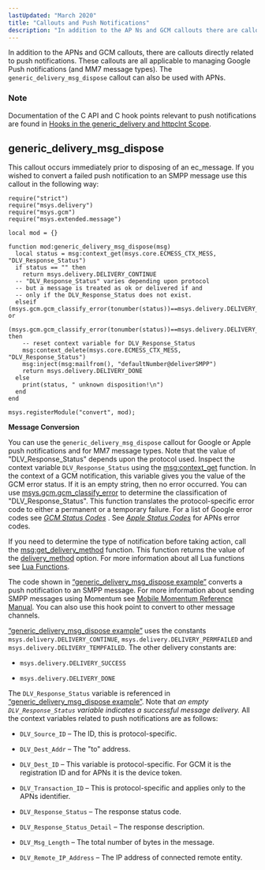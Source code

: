 ```yaml
---
lastUpdated: "March 2020"
title: "Callouts and Push Notifications"
description: "In addition to the AP Ns and GCM callouts there are callouts directly related to push notifications These callouts are all applicable to managing Google Push notifications and MM 7 message types The generic delivery msg dispose callout can also be used with AP Ns Documentation of the C API..."
---
```



In addition to the APNs and GCM callouts, there are callouts directly related to push notifications. These callouts are all applicable to managing Google Push notifications (and MM7 message types). The `generic_delivery_msg_dispose` callout can also be used with APNs.

### Note

Documentation of the C API and C hook points relevant to push notifications are found in [Hooks in the generic_delivery and httpclnt Scope](/momentum/3/3-api/hooks-generic-delivery).

## <a name="push.generic_delivery_lua.msg_dispose"></a> generic_delivery_msg_dispose

This callout occurs immediately prior to disposing of an ec_message. If you wished to convert a failed push notification to an SMPP message use this callout in the following way:

<a name="push.generic_delivery_lua.msg_dispose.example"></a> 


```
require("strict")
require("msys.delivery")
require("msys.gcm")
require("msys.extended.message")

local mod = {}

function mod:generic_delivery_msg_dispose(msg)
  local status = msg:context_get(msys.core.ECMESS_CTX_MESS, "DLV_Response_Status")
  if status == "" then
    return msys.delivery.DELIVERY_CONTINUE
  -- "DLV_Response_Status" varies depending upon protocol
  -- but a message is treated as ok or delivered if and
  -- only if the DLV_Response_Status does not exist.
  elseif (msys.gcm.gcm_classify_error(tonumber(status))==msys.delivery.DELIVERY_PERMFAILED) or
      (msys.gcm.gcm_classify_error(tonumber(status))==msys.delivery.DELIVERY_TEMPFAILED) then
    -- reset context variable for DLV_Response_Status
    msg:context_delete(msys.core.ECMESS_CTX_MESS, "DLV_Response_Status")
    msg:inject(msg:mailfrom(), "defaultNumber@deliverSMPP")
    return msys.delivery.DELIVERY_DONE
  else 
    print(status, " unknown disposition!\n")
  end
end

msys.registerModule("convert", mod);
```

**Message Conversion**

You can use the `generic_delivery_msg_dispose` callout for Google or Apple push notifications and for MM7 message types. Note that the value of "DLV_Response_Status" depends upon the protocol used. Inspect the context variable `DLV_Response_Status` using the [msg:context_get](/momentum/3/3-reference/3-reference-lua-ref-msg-context-get) function. In the context of a GCM notification, this variable gives you the value of the GCM error status. If it is an empty string, then no error occurred. You can use [msys.gcm.gcm_classify_error](/momentum/3/3-reference/3-reference-lua-ref-msys-gcm-gcm-classify-error) to determine the classification of "DLV_Response_Status". This function translates the protocol-specific error code to either a permanent or a temporary failure. For a list of Google error codes see [*GCM Status Codes*](/momentum/3/3-push/push-gcm-error) . See [*Apple Status Codes*](/momentum/3/3-push/push-apple-error) for APNs error codes.

If you need to determine the type of notification before taking action, call the [msg:get_delivery_method](/momentum/3/3-reference/3-reference-lua-ref-msg-get-delivery-method) function. This function returns the value of the [delivery_method](/momentum/3/3-reference/3-reference-conf-ref-delivery-method) option. For more information about all Lua functions see [Lua Functions](/momentum/3/3-reference/3-reference-lua-summary-table).

The code shown in [“generic_delivery_msg_dispose example”](/momentum/3/3-push/push-generic-delivery-lua#push.generic_delivery_lua.msg_dispose.example) converts a push notification to an SMPP message. For more information about sending SMPP messages using Momentum see [Mobile Momentum Reference Manual](/momentum/mobile/mobile-reference). You can also use this hook point to convert to other message channels.

[“generic_delivery_msg_dispose example”](/momentum/3/3-push/push-generic-delivery-lua#push.generic_delivery_lua.msg_dispose.example) uses the constants `msys.delivery.DELIVERY_CONTINUE`, `msys.delivery.DELIVERY_PERMFAILED` and `msys.delivery.DELIVERY_TEMPFAILED`. The other delivery constants are:

*   `msys.delivery.DELIVERY_SUCCESS`

*   `msys.delivery.DELIVERY_DONE`

The `DLV_Response_Status` variable is referenced in [“generic_delivery_msg_dispose example”](/momentum/3/3-push/push-generic-delivery-lua#push.generic_delivery_lua.msg_dispose.example). Note that *an empty `DLV_Response_Status` variable indicates a successful message delivery.*                                                                               All the context variables related to push notifications are as follows:

*   `DLV_Source_ID` – The ID, this is protocol-specific.

*   `DLV_Dest_Addr` – The "to" address.

*   `DLV_Dest_ID` – This variable is protocol-specific. For GCM it is the registration ID and for APNs it is the device token.

*   `DLV_Transaction_ID` – This is protocol-specific and applies only to the APNs identifier.

*   `DLV_Response_Status` – The response status code.

*   `DLV_Response_Status_Detail` – The response description.

*   `DLV_Msg_Length` – The total number of bytes in the message.

*   `DLV_Remote_IP_Address` – The IP address of connected remote entity.